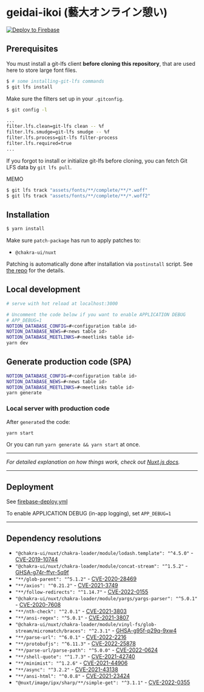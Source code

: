 # geidai-ikoi (藝大オンライン憩い)
[![Deploy to Firebase](https://github.com/MaySoMusician/geidai-ikoi/actions/workflows/firebase-deploy.yml/badge.svg)](https://github.com/MaySoMusician/geidai-ikoi/actions/workflows/firebase-deploy.yml)

## Prerequisites 

You must install a git-lfs client **before cloning this repository**, that are used here to store large font files.

```bash
$ # some installing-git-lfs commands
$ git lfs install
```

Make sure the filters set up in your `.gitconfig`.
```bash
$ git config -l

...
filter.lfs.clean=git-lfs clean -- %f
filter.lfs.smudge=git-lfs smudge -- %f
filter.lfs.process=git-lfs filter-process
filter.lfs.required=true
...

```

If you forgot to install or initialize git-lfs before cloning, you can fetch Git LFS data by `git lfs pull`.

MEMO
```bash
$ git lfs track "assets/fonts/**/complete/**/*.woff"
$ git lfs track "assets/fonts/**/complete/**/*.woff2"
```

## Installation

```bash
$ yarn install
```

Make sure `patch-package` has run to apply patches to:
 - `@chakra-ui/nuxt`

Patching is automatically done after installation via `postinstall` script. See [the repo](https://github.com/ds300/patch-package) for the details.

## Local development

```bash
# serve with hot reload at localhost:3000

# Uncomment the code below if you want to enable APPLICATION DEBUG
# APP_DEBUG=1
NOTION_DATABASE_CONFIG=#<configuration table id>
NOTION_DATABASE_NEWS=#<news table id>
NOTION_DATABASE_MEETLINKS=#<meetlinks table id>
yarn dev
```

## Generate production code (SPA)

```bash
NOTION_DATABASE_CONFIG=#<configuration table id>
NOTION_DATABASE_NEWS=#<news table id>
NOTION_DATABASE_MEETLINKS=#<meetlinks table id>
yarn generate
```


### Local server with production code
After `generate`d the code:
```bash
yarn start
```
Or you can run `yarn generate && yarn start` at once.

---

*For detailed explanation on how things work, check out [Nuxt.js docs](https://nuxtjs.org).*

---

## Deployment

See [firebase-deploy.yml](.github/workflows/firebase-deploy.yml)

To enable APPLICATION DEBUG (in-app logging), set `APP_DEBUG=1`

---

## Dependency resolutions

- `"@chakra-ui/nuxt/chakra-loader/module/lodash.template": "^4.5.0"` - [CVE-2019-10744](https://github.com/advisories/GHSA-jf85-cpcp-j695)
- `"@chakra-ui/nuxt/chakra-loader/module/concat-stream": "^1.5.2"` - [GHSA-g74r-ffvr-5q9f](https://github.com/advisories/GHSA-g74r-ffvr-5q9f)
- `"**/glob-parent": "^5.1.2"` - [CVE-2020-28469](https://github.com/advisories/GHSA-ww39-953v-wcq6)
- `"**/axios": "^0.21.2"` - [CVE-2021-3749](https://github.com/advisories/GHSA-cph5-m8f7-6c5x)
- `"**/follow-redirects": "^1.14.7"` - [CVE-2022-0155](https://github.com/advisories/GHSA-74fj-2j2h-c42q)
- `"@chakra-ui/nuxt/chakra-loader/module/yargs/yargs-parser": "^5.0.1"` - [CVE-2020-7608](https://github.com/advisories/GHSA-p9pc-299p-vxgp)
- `"**/nth-check": "^2.0.1"` - [CVE-2021-3803](https://github.com/advisories/GHSA-rp65-9cf3-cjxr)
- `"**/ansi-regex": "^5.0.1"` - [CVE-2021-3807](https://github.com/advisories/GHSA-93q8-gq69-wqmw)
- `"@chakra-ui/nuxt/chakra-loader/module/vinyl-fs/glob-stream/micromatch/braces": "^2.3.1"` - [GHSA-g95f-p29q-9xw4](https://github.com/advisories/GHSA-g95f-p29q-9xw4)
- `"**/parse-url": "^6.0.1"` - [CVE-2022-2216](https://github.com/advisories/GHSA-7f3x-x4pr-wqhj)
- `"**/protobufjs": "^6.11.3"` - [CVE-2022-25878](https://github.com/advisories/GHSA-g954-5hwp-pp24)
- `"**/parse-url/parse-path": "^5.0.0"` - [CVE-2022-0624](https://github.com/advisories/GHSA-3j8f-xvm3-ffx4)
- `"**/shell-quote": "^1.7.3"` - [CVE-2021-42740](https://github.com/advisories/GHSA-g4rg-993r-mgx7)
- `"**/minimist": "^1.2.6"` - [CVE-2021-44906](https://github.com/advisories/GHSA-xvch-5gv4-984h)
- `"**/async": "^3.2.2"` - [CVE-2021-43138](https://github.com/advisories/GHSA-fwr7-v2mv-hh25)
- `"**/ansi-html": "^0.0.8"` - [CVE-2021-23424](https://github.com/advisories/GHSA-whgm-jr23-g3j9)
- `"@nuxt/image/ipx/sharp/**/simple-get": "^3.1.1"` - [CVE-2022-0355](https://github.com/advisories/GHSA-wpg7-2c88-r8xv)